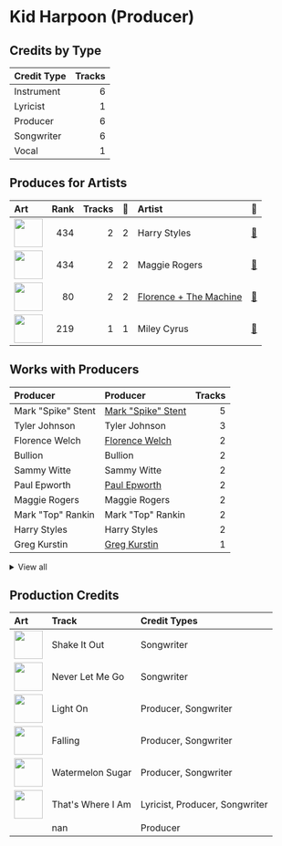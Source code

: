 # Kid Harpoon (Producer)

## Credits by Type

| Credit Type | Tracks |
|:---|---:|
| Instrument | 6 |
| Lyricist | 1 |
| Producer | 6 |
| Songwriter | 6 |
| Vocal | 1 |

## Produces for Artists

| Art | Rank | Tracks | 💚 | Artist | 🔗 |
|:---|---:|---:|---:|:---|:---|
| <img src="https://i.scdn.co/image/ab6761610000e5ebf7db7c8ede90a019c54590bb" alt="" width="50" /> | 434 | 2 | 2 | Harry Styles | [🔗](https://open.spotify.com/artist/6KImCVD70vtIoJWnq6nGn3) |
| <img src="https://i.scdn.co/image/ab6761610000e5eb42ac28bac739fd27c568cf4b" alt="" width="50" /> | 434 | 2 | 2 | Maggie Rogers | [🔗](https://open.spotify.com/artist/4NZvixzsSefsNiIqXn0NDe) |
| <img src="https://i.scdn.co/image/ab6761610000e5ebe3c37f869b830d1cf1ec829a" alt="" width="50" /> | 80 | 2 | 2 | [Florence + The Machine](../../artists/florence_+_the_machine/overview.md) | [🔗](https://open.spotify.com/artist/1moxjboGR7GNWYIMWsRjgG) |
| <img src="https://i.scdn.co/image/ab6761610000e5ebb4ba86c361191d48cbeb4b32" alt="" width="50" /> | 219 | 1 | 1 | Miley Cyrus | [🔗](https://open.spotify.com/artist/5YGY8feqx7naU7z4HrwZM6) |

## Works with Producers

| Producer | Producer | Tracks |
|:---|:---|---:|
| Mark "Spike" Stent | [Mark "Spike" Stent](../mark__spike__stent/overview.md) | 5 |
| Tyler Johnson | Tyler Johnson | 3 |
| Florence Welch | [Florence Welch](../florence_welch/overview.md) | 2 |
| Bullion | Bullion | 2 |
| Sammy Witte | Sammy Witte | 2 |
| Paul Epworth | [Paul Epworth](../paul_epworth/overview.md) | 2 |
| Maggie Rogers | Maggie Rogers | 2 |
| Mark "Top" Rankin | Mark "Top" Rankin | 2 |
| Harry Styles | Harry Styles | 2 |
| Greg Kurstin | [Greg Kurstin](../greg_kurstin/overview.md) | 1 |


<details>
<summary>View all</summary>

| Producer | Producer | Tracks |
|:---|:---|---:|
| Serban Ghenea | [Serban Ghenea](../serban_ghenea/overview.md) | 1 |
| Tom Elmhirst | Tom Elmhirst | 1 |
| Julian Burg | Julian Burg | 1 |
| Brian Rajaratnam | Brian Rajaratnam | 1 |
| John Hanes | [John Hanes](../john_hanes/overview.md) | 1 |
| Nick Lobel | Nick Lobel | 1 |
| Miley Cyrus | Miley Cyrus | 1 |
| Michael Pollack | Michael Pollack | 1 |
| Mitch Rowland | Mitch Rowland | 1 |
| Gregory Hein | Gregory Hein | 1 |
| Alex Pasco | Alex Pasco | 1 |
| Jeremy Hatcher | Jeremy Hatcher | 1 |

</details>


## Production Credits

| Art | Track | Credit Types |
|:---|:---|:---|
| <img src="https://i.scdn.co/image/ab67616d0000b273527d94ecf554774fc313bf48" alt="" width="50" /> | Shake It Out | Songwriter |
| <img src="https://i.scdn.co/image/ab67616d0000b273527d94ecf554774fc313bf48" alt="" width="50" /> | Never Let Me Go | Songwriter |
| <img src="https://i.scdn.co/image/ab67616d0000b273d658a02ba8931985bdc4e0da" alt="" width="50" /> | Light On | Producer, Songwriter |
| <img src="https://i.scdn.co/image/ab67616d0000b27377fdcfda6535601aff081b6a" alt="" width="50" /> | Falling | Producer, Songwriter |
| <img src="https://i.scdn.co/image/ab67616d0000b27377fdcfda6535601aff081b6a" alt="" width="50" /> | Watermelon Sugar | Producer, Songwriter |
| <img src="https://i.scdn.co/image/ab67616d0000b2730fdfb62956211c999c39a5a3" alt="" width="50" /> | That's Where I Am | Lyricist, Producer, Songwriter |
| | nan | Producer |